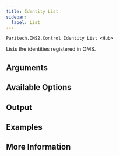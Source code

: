 ```yaml
---
title: Identity List
sidebar:
  label: List
---
```


`Paritech.OMS2.Control Identity List <Hub>`

Lists the identities registered in OMS.

## Arguments

## Available Options

## Output

## Examples

## More Information
